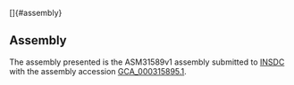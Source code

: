 []{#assembly}

Assembly
--------

The assembly presented is the ASM31589v1 assembly submitted to
[INSDC](http://www.insdc.org) with the assembly accession
[GCA\_000315895.1](http://www.ebi.ac.uk/ena/data/view/GCA_000315895.1).
